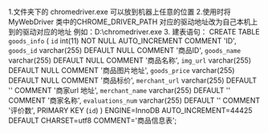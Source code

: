 1.文件夹下的  chromedriver.exe 可以放到机器上任意的位置
2.使用时将MyWebDriver 类中的CHROME_DRIVER_PATH  对应的驱动地址改为自己本机上到的驱动对应的地址  例如：D:\\chromedriver.exe
3. 建表语句：
CREATE TABLE `goods_info` (
  `id` int(11) NOT NULL AUTO_INCREMENT COMMENT 'ID',
  `goods_id` varchar(255) DEFAULT NULL COMMENT '商品ID',
  `goods_name` varchar(255) DEFAULT NULL COMMENT '商品名称',
  `img_url` varchar(255) DEFAULT NULL COMMENT '商品图片地址',
  `goods_price` varchar(255) DEFAULT NULL COMMENT '商品标价',
  `merchant_url` varchar(255) DEFAULT '' COMMENT '商家url 地址',
  `merchant_name` varchar(255) DEFAULT '' COMMENT '商家名称',
  `evaluations_num` varchar(255) DEFAULT '' COMMENT '评价数',
  PRIMARY KEY (`id`)
) ENGINE=InnoDB AUTO_INCREMENT=44425 DEFAULT CHARSET=utf8 COMMENT='商品信息表';
